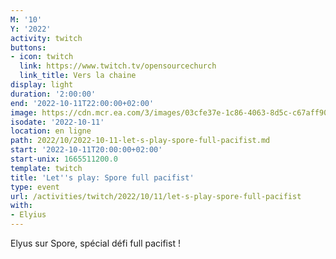 ```yaml
---
M: '10'
Y: '2022'
activity: twitch
buttons:
- icon: twitch
  link: https://www.twitch.tv/opensourcechurch
  link_title: Vers la chaine
display: light
duration: '2:00:00'
end: '2022-10-11T22:00:00+02:00'
image: https://cdn.mcr.ea.com/3/images/03cfe37e-1c86-4063-8d5c-c67aff90a293/1587735143-0x0-0-0.jpg
isodate: '2022-10-11'
location: en ligne
path: 2022/10/2022-10-11-let-s-play-spore-full-pacifist.md
start: '2022-10-11T20:00:00+02:00'
start-unix: 1665511200.0
template: twitch
title: 'Let''s play: Spore full pacifist'
type: event
url: /activities/twitch/2022/10/11/let-s-play-spore-full-pacifist
with:
- Elyius
---
```

Elyus sur Spore, spécial défi full pacifist !